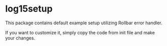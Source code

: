 # log15setup

This package contains default example setup utilizing Rollbar error handler.

If you want to customize it, simply copy the code from init file and make your changes.

